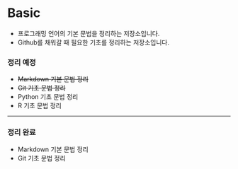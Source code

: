 # Basic

* 프로그래밍 언어의 기본 문법을 정리하는 저장소입니다. 
* Github를 채워갈 때 필요한 기초를  정리하는 저장소입니다. 



### 정리 예정

* ~~Markdown 기본 문법 정리~~
* ~~Git 기초 문법 정리~~
* Python 기초 문법 정리
* R 기초 문법 정리



-------



### 정리 완료
* Markdown 기본 문법 정리
* Git 기초 문법 정리